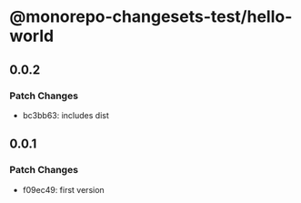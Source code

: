 # @monorepo-changesets-test/hello-world

## 0.0.2

### Patch Changes

- bc3bb63: includes dist

## 0.0.1

### Patch Changes

- f09ec49: first version
